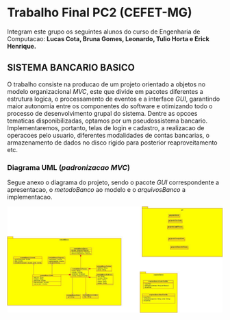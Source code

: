 
# Trabalho Final PC2 (CEFET-MG)
Integram este grupo os seguintes alunos do curso de Engenharia de Computacao: **Lucas Cota, Bruna Gomes, Leonardo, Tulio Horta e Erick Henrique.**

## SISTEMA BANCARIO BASICO
O trabalho consiste na producao de um projeto orientado a objetos no modelo organizacional *MVC*, este que divide em pacotes diferentes a estrutura logica, o processamento de eventos e a interface *GUI*, garantindo maior autonomia entre os componentes do software e otimizando todo o processo de desenvolvimento grupal do sistema. Dentre as opcoes tematicas disponibilizadas, optamos por um pseudossistema bancario. Implementaremos, portanto, telas de login e cadastro, a realizacao de operacoes pelo usuario, diferentes modalidades de contas bancarias, o armazenamento de dados no disco rigido para posterior reaproveitamento etc.

### Diagrama UML (*padronizacao MVC*)
Segue anexo o diagrama do projeto, sendo o pacote *GUI* correspondente a apresentacao, o *metodoBanco* ao modelo e o *arquivosBanco* a implementacao.

![Diagrama UML](photo_2020-11-19_14-27-19.jpg)


